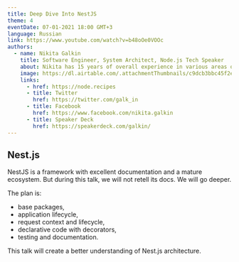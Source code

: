 ```yaml
---
title: Deep Dive Into NestJS
theme: 4
eventDate: 07-01-2021 18:00 GMT+3
language: Russian
link: https://www.youtube.com/watch?v=b48oOe0VOOc
authors:
  - name: Nikita Galkin
    title: Software Engineer, System Architect, Node.js Tech Speaker
    about: Nikita has 15 years of overall experience in various areas of software development. He’s been a Node.js Tech Speaker at over 20 conferences, conveying the belief ‘software is easy, people are challenging.’ Nikita loves to develop a clean code using JavaScript/TypeScript, Node.js, Docker and AWS/GCP
    image: https://dl.airtable.com/.attachmentThumbnails/c9dcb3bbc45f2ea8c1d0f8f5d2a8277a/74b654cb
    links:
      - href: https://node.recipes
      - title: Twitter
        href: https://twitter.com/galk_in
      - title: Facebook
        href: https://www.facebook.com/nikita.galkin
      - title: Speaker Deck
        href: https://speakerdeck.com/galkin/
---
```


## Nest.js 

NestJS is a framework with excellent documentation and a mature ecosystem. But during this talk, we will not retell its docs. We will go deeper.

The plan is:
- base packages,
- application lifecycle,
- request context and lifecycle,
- declarative code with decorators,
- testing and documentation.
  
This talk will create a better understanding of Nest.js architecture.
